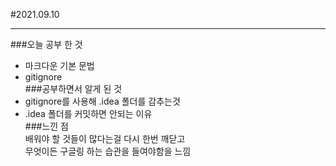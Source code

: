 #2021.09.10
- - -
###오늘 공부 한 것
* 마크다운 기본 문법
* gitignore   
###공부하면서 알게 된 것
* gitignore를 사용해 .idea 폴더를 감추는것
* .idea 폴더를 커밋하면 안되는 이유   
###느낀 점   
배워야 할 것들이 많다는걸 다시 한번 깨닫고   
무엇이든 구글링 하는 습관을 들여야함을 느낌